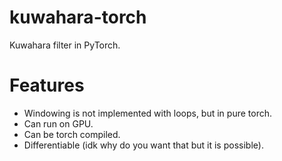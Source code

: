 # kuwahara-torch
Kuwahara filter in PyTorch.

# Features
* Windowing is not implemented with loops, but in pure torch.
* Can run on GPU.
* Can be torch compiled.
* Differentiable (idk why do you want that but it is possible).
